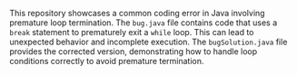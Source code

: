 This repository showcases a common coding error in Java involving premature loop termination. The `bug.java` file contains code that uses a `break` statement to prematurely exit a `while` loop. This can lead to unexpected behavior and incomplete execution. The `bugSolution.java` file provides the corrected version, demonstrating how to handle loop conditions correctly to avoid premature termination. 